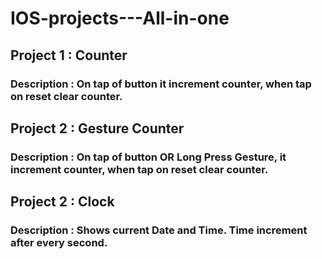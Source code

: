 # IOS-projects---All-in-one

## Project 1 : Counter
### Description : On tap of button it increment counter, when tap on reset clear counter.

## Project 2 : Gesture Counter
### Description : On tap of button OR Long Press Gesture, it increment counter, when tap on reset clear counter.

## Project 2 : Clock
### Description : Shows current Date and Time. Time increment after every second.
